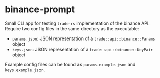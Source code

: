 # binance-prompt

Small CLI app for testing `trade-rs` implementation of the binance API.
Require two config files in the same directory as the executable:
* `params.json`: JSON representation of a `trade::api::binance::Params` object
* `keys.json`: JSON representation of a `trade::api::binance::KeyPair` object

Example config files can be found as `params.example.json` and `keys.example.json`.